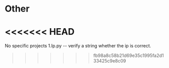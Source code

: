 # Other
<<<<<<< HEAD
=======
No specific projects
1.Ip.py -- verify a string whether the ip is correct.
>>>>>>> fb98a8c58b21d69e35c1995fa2d133425c9e8c09
